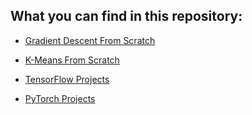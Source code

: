 ## What you can find in this repository:

- [Gradient Descent From Scratch](https://github.com/NikkiShah93/Python/blob/main/MLProjects/gradientDescent3D.py)


- [K-Means From Scratch](https://github.com/NikkiShah93/Python/blob/main/MLProjects/UnsupervisedLearning/KMeanClustering.py)


- [TensorFlow Projects](https://github.com/NikkiShah93/Python/tree/main/MLProjects/TensorFlowProjects)


- [PyTorch Projects](https://github.com/NikkiShah93/Python/tree/main/MLProjects/PyTorchProjects)
